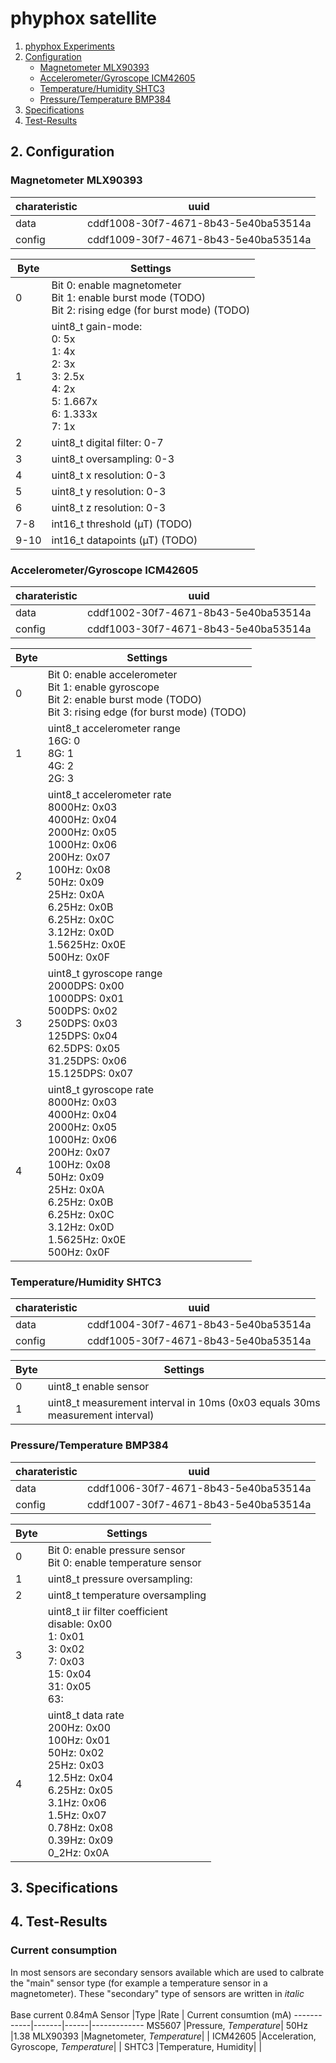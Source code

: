 # phyphox satellite

1. [phyphox Experiments](#qr)
2. [Configuration](#config)
   * [Magnetometer MLX90393](#MLX90393)
   * [Accelerometer/Gyroscope ICM42605](#ICM42605)
   * [Temperature/Humidity SHTC3](#SHTC3)
   * [Pressure/Temperature BMP384](#BMP384)
3. [Specifications](#Specification)
4. [Test-Results](#Test-Results)

## 2. Configuration <a name="config"></a>
### Magnetometer MLX90393 <a name="MLX90393"></a> ###
charateristic | uuid
--------------|-----
data          | cddf1008-30f7-4671-8b43-5e40ba53514a
config        | cddf1009-30f7-4671-8b43-5e40ba53514a

Byte | Settings
-----|---------
0    | Bit 0: enable magnetometer <br> Bit 1: enable burst mode (TODO) <br> Bit 2: rising edge (for burst mode) (TODO)
1    | uint8_t gain-mode: <br> 0: 5x <br> 1: 4x <br> 2: 3x <br> 3: 2.5x <br> 4: 2x <br> 5: 1.667x <br> 6: 1.333x <br> 7: 1x
2    | uint8_t digital filter: 0-7
3    | uint8_t oversampling: 0-3
4    | uint8_t x resolution: 0-3
5    | uint8_t y resolution: 0-3
6    | uint8_t z resolution: 0-3
7-8  | int16_t threshold (µT) (TODO)
9-10 | int16_t datapoints (µT) (TODO)

### Accelerometer/Gyroscope ICM42605 <a name="ICM42605"></a> ### 
charateristic | uuid
--------------|-----
data          | cddf1002-30f7-4671-8b43-5e40ba53514a
config        | cddf1003-30f7-4671-8b43-5e40ba53514a

Byte | Settings
-----|---------
0    | Bit 0: enable accelerometer <br> Bit 1: enable gyroscope <br> Bit 2: enable burst mode (TODO)<br>  Bit 3: rising edge (for burst mode) (TODO)
1    | uint8_t accelerometer range <br> 16G: 0 <br> 8G: 1 <br> 4G: 2 <br> 2G: 3
2    | uint8_t accelerometer rate <br> 8000Hz: 0x03 <br> 4000Hz: 0x04 <br> 2000Hz: 0x05 <br> 1000Hz: 0x06 <br> 200Hz: 0x07 <br> 100Hz: 0x08 <br> 50Hz: 0x09 <br> 25Hz: 0x0A <br> 6.25Hz: 0x0B <br> 6.25Hz: 0x0C <br> 3.12Hz: 0x0D <br> 1.5625Hz: 0x0E <br> 500Hz: 0x0F
3    | uint8_t gyroscope range <br> 2000DPS: 0x00 <br> 1000DPS: 0x01 <br> 500DPS: 0x02 <br> 250DPS: 0x03 <br> 125DPS: 0x04 <br> 62.5DPS: 0x05 <br> 31.25DPS: 0x06 <br> 15.125DPS: 0x07
4    | uint8_t gyroscope rate <br> 8000Hz: 0x03 <br> 4000Hz: 0x04 <br> 2000Hz: 0x05 <br> 1000Hz: 0x06 <br> 200Hz: 0x07 <br> 100Hz: 0x08 <br> 50Hz: 0x09 <br> 25Hz: 0x0A <br> 6.25Hz: 0x0B <br> 6.25Hz: 0x0C <br> 3.12Hz: 0x0D <br> 1.5625Hz: 0x0E <br> 500Hz: 0x0F

### Temperature/Humidity SHTC3  <a name="SHTC3"></a> ###
charateristic | uuid
--------------|-----
data          | cddf1004-30f7-4671-8b43-5e40ba53514a
config        | cddf1005-30f7-4671-8b43-5e40ba53514a

Byte | Settings
-----|---------
0    | uint8_t enable sensor
1    | uint8_t measurement interval in 10ms (0x03 equals 30ms measurement interval)

### Pressure/Temperature BMP384  <a name="BMP384"></a> ###
charateristic | uuid
--------------|-----
data          | cddf1006-30f7-4671-8b43-5e40ba53514a
config        | cddf1007-30f7-4671-8b43-5e40ba53514a

Byte | Settings
-----|---------
0    | Bit 0: enable pressure sensor <br>  Bit 0: enable temperature sensor
1    | uint8_t pressure oversampling: <br>
2    | uint8_t temperature oversampling
3    | uint8_t iir filter coefficient <br> disable: 0x00 <br> 1: 0x01 <br> 3: 0x02 <br> 7: 0x03 <br> 15: 0x04 <br> 31: 0x05 <br> 63:
4    | uint8_t data rate <br> 200Hz: 0x00 <br> 100Hz: 0x01 <br> 50Hz: 0x02 <br> 25Hz: 0x03 <br> 12.5Hz: 0x04 <br> 6.25Hz: 0x05 <br> 3.1Hz: 0x06 <br> 1.5Hz: 0x07 <br> 0.78Hz: 0x08 <br> 0.39Hz: 0x09 <br> 0_2Hz: 0x0A

## 3. Specifications <a name="Specification"></a>

## 4. Test-Results <a name="Test-Results"></a>
### Current consumption

In most sensors are secondary sensors available which are used to calbrate the "main" sensor type (for example a temperature sensor in a magnetometer). These "secondary" type of sensors are written in *italic* <br>
<br>
Base current 0.84mA
Sensor      |Type   |Rate  | Current consumtion (mA)
------------|-------|------|-------------
MS5607  |Pressure, *Temperature*|  50Hz  |1.38
MLX90393 |Magnetometer, *Temperature*|    |
ICM42605  |Acceleration, Gyroscope, *Temperature*|    |
SHTC3  |Temperature, Humidity|    |



